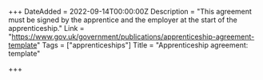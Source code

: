 +++
DateAdded = 2022-09-14T00:00:00Z
Description = "This agreement must be signed by the apprentice and the employer at the start of the apprenticeship."
Link = "https://www.gov.uk/government/publications/apprenticeship-agreement-template"
Tags = ["apprenticeships"]
Title = "Apprenticeship agreement: template"

+++
